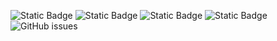 ![Static Badge](https://img.shields.io/badge/blacklists-60-000000) ![Static Badge](https://img.shields.io/badge/blacklisted-2527689-cc0000) ![Static Badge](https://img.shields.io/badge/whitelisted-2244-00CC00) ![Static Badge](https://img.shields.io/badge/streaming_blacklist-28107-000000) ![GitHub issues](https://img.shields.io/github/issues/fabriziosalmi/blacklists)
